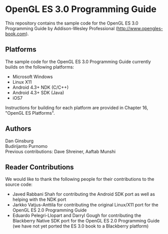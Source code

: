 OpenGL ES 3.0 Programming Guide
===============================

This repository contains the sample code for the OpenGL ES 3.0 Programming Guide by Addison-Wesley Professional (http://www.opengles-book.com). 

## Platforms ##
The sample code for the OpenGL ES 3.0 Programming Guide currently builds on the following platforms:

* Microsoft Windows 
* Linux X11
* Android 4.3+ NDK (C/C++)
* Android 4.3+ SDK (Java)
* iOS7

Instructions for building for each platform are provided in Chapter 16, "OpenGL ES Platforms".

## Authors ##
Dan Ginsburg<br/>
Budirijanto Purnomo<br/>
Previous contributions: Dave Shreiner, Aaftab Munshi

## Reader Contributions ##
We would like to thank the following people for their contributions to the source code:
* Javed Rabbani Shah for contributing the Android SDK port as well as helping with the NDK port
* Jarkko Vatjus-Anttila for contributing the original Linux/X11 port for the OpenGL ES 2.0 Programming Guide
* Eduardo Pelegri-Llopart and Darryl Gough for contributing the Blackberry Native SDK port for the OpenGL ES 2.0 Programming Guide (we have not yet ported the ES 3.0 book to a Blackberry platform)



